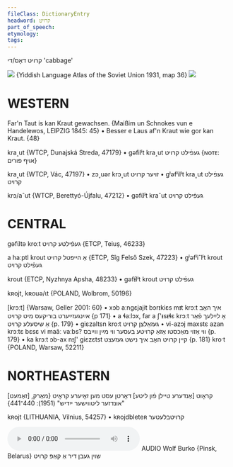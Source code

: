 ```yaml
---
fileClass: DictionaryEntry
headword: קרויט
part_of_speech: 
etymology: 
tags: 
---
```

קרויט
דאָס/די
'cabbage'

![](https://ia801509.us.archive.org/29/items/shprakhatlas/ShprakhatlasKarte36-Optimized.jpg)
{Yiddish Language Atlas of the Soviet Union 1931, map 36}
![](https://ia802902.us.archive.org/9/items/Yiddish-Dialect-Maps/Herzog5-41-43-HojtKrojt-MonophthongizationOfVowel54-188.jpg)

WESTERN
========

Far'n Taut is kan Kraut gewachsen.
{Maißim un Schnokes vun e Handelewos, LEIPZIG 1845: 45}
	•	Besser e Laus af'n Kraut wie gor kan Kraut. {48}

kra˰ut {WTCP, Dunajská Streda, 47179}
	•	gəfilʲt kra˰ut געפֿילט קרויט {ɴᴏᴛᴇ: אויף פּורים}

kra˰ut {WTCP, Vác, 47197}
	•	zɔ˯uər krɔ˯ut זויער קרויט
	•	gʲəfʲilʲt kra˰ut געפֿילט קרויט

krɔ/aˆut {WTCP, Berettyó-Újfalu, 47212}
	•	gəfɩ́lʲt kraˆut געפֿילט קרויט

CENTRAL
========


gəfɩ́ltə kroːt געפֿילטע קרויט {ETCP, Teiuș, 46233}

a haːptl krout אַ הייפּטל קרויט {ETCP, Sîg Felső Szek, 47223}
	•	gʲəfʲiˆlʲt krout געפֿילט קרויט

krout {ETCP, Nyzhnya Apsha, 48233}
	•	gəfᵻ́lʲt krout געפֿילט קרויט

kʀojt, kʀouə/ɩt {POLAND, Wolbrom, 50196}

[krɔːt] {Warsaw, Geller 2001: 60}
	•	xɔb aːngɛjajit bɔrᵻkiɛs mᵻt krɔːt איך האָב אײַנגעזײַערט בוריקעס מיט קרויט {p 171}
	•	a ɬaːlɔx, far a ʃ'ᵻsᵻɬɛ krɔːt אַ לײַלעך פֿאַר אַ שיסעלע קרויט {p. 179}
	•	giɛzaltsn kro:t געזאַלצן קרויט
	•	vi-azɔj maxstɛ azan krɔːtɛ bɛsɛ vi maãː vaːbs? ווי אַזוי מאַכסטו אַזאַ קרויטע בעסער ווי מײַן ווײַבס {p. 179}
	•	ka krɔːt ɔb-ax nᵻʃ' giɛzɛtst קיין קרויט האָב איך נישט געזעצט {p. 181}
kroˑt {POLAND, Warsaw, 52211}

NORTHEASTERN
==============

[זאַמעט] קראָוט
[אַנדערע טיילן פֿון ליטע] דאָרטן עסט מען זאָיערע קראָיט
{מאַרק, "אונדזער ליטווישער ייִדיש" (1951): 440־441}

kʀojt {LITHUANIA, Vilnius, 54257}
	•	kʀojdbleteʀ קרויטבלעטער

<audio controls src="https://ia801509.us.archive.org/26/items/WolfBurko/ShoynGebnDirAKapKroyt_-WolfBurko.mp3"></audio>
AUDIO Wolf Burko {Pinsk, Belarus}
שוין געבן דיר אַ קאַפּ קרויט